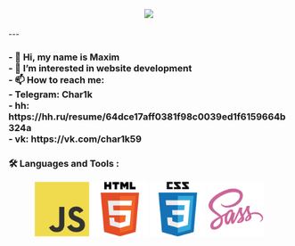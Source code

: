 <div id="header" align="center">
  <img src="https://media.giphy.com/media/vzO0Vc8b2VBLi/giphy.gif" width="500"/>
</div>
<div align="center">
  <img src="https://komarev.com/ghpvc/?username=Char1que-github-username&style=flat-square&color=blue" alt=""/>
</div>
---
<h3>
- 👋 Hi, my name is Maxim <br>
- 👀 I’m interested in website development <br>
- 📫 How to reach me: <br>
- Telegram: Char1k <br>
- hh: https://hh.ru/resume/64dce17aff0381f98c0039ed1f6159664b324a <br>
- vk: https://vk.com/char1k59 <br>
</h3>

### :hammer_and_wrench: Languages and Tools :
<div align="center">
<img src="https://github.com/devicons/devicon/blob/master/icons/javascript/javascript-original.svg" width="100"/>
<img src="https://github.com/devicons/devicon/blob/master/icons/html5/html5-original-wordmark.svg" width="100"/>
<img src="https://github.com/devicons/devicon/blob/master/icons/css3/css3-original-wordmark.svg" width="100"/>
<img src="https://github.com/devicons/devicon/blob/master/icons/sass/sass-original.svg" width="100"/>
</div>

<!---
Char1que/Char1que is a ✨ special ✨ repository because its `README.md` (this file) appears on your GitHub profile.
You can click the Preview link to take a look at your changes.
--->
